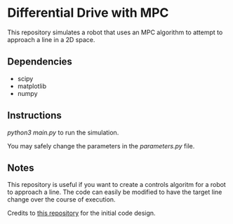 # Differential Drive with MPC
This repository simulates a robot that uses an MPC algorithm to attempt to approach a line in a 2D space.

## Dependencies
* scipy
* matplotlib
* numpy

## Instructions
*python3 main.py* to run the simulation.

You may safely change the parameters in the *parameters.py* file. 


## Notes
This repository is useful if you want to create a controls algoritm for a robot to approach a line. The code can easily be modified to have the target line change over the course of execution.

Credits to [this repository](https://github.com/zainkhan-afk/Differential-Drive-Robot-Navigation) for the initial code design.
